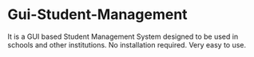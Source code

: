 # Gui-Student-Management
It is a GUI based Student Management System designed to be used in schools and other institutions. No installation required. Very easy to use.

